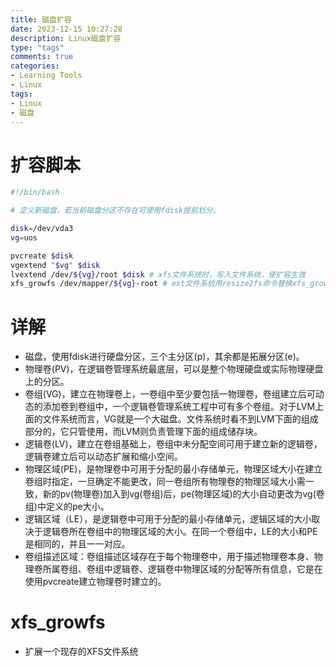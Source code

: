 ```yaml
---
title: 磁盘扩容
date: 2023-12-15 10:27:28
description: Linux磁盘扩容
type: "tags"
comments: true
categories:
- Learning Tools
- Linux
tags:
- Linux
- 磁盘
---
```

# 扩容脚本
```bash
#!/bin/bash

# 定义新磁盘，若当前磁盘分区不存在可使用fdisk提前划分。

disk=/dev/vda3
vg=uos 

pvcreate $disk 
vgextend "$vg" $disk 
lvextend /dev/${vg}/root $disk # xfs文件系统时，写入文件系统，使扩容生效 
xfs_growfs /dev/mapper/${vg}-root # ext文件系统用resize2fs命令替换xfs_growfs命令
```
# 详解

- 磁盘，使用fdisk进行硬盘分区，三个主分区(p)，其余都是拓展分区(e)。
- 物理卷(PV)，在逻辑卷管理系统最底层，可以是整个物理硬盘或实际物理硬盘上的分区。
- 卷组(VG)，建立在物理卷上，一卷组中至少要包括一物理卷，卷组建立后可动态的添加卷到卷组中，一个逻辑卷管理系统工程中可有多个卷组。对于LVM上面的文件系统而言，VG就是一个大磁盘。文件系统时看不到LVM下面的组成部分的，它只管使用，而LVM则负责管理下面的组成储存块。
- 逻辑卷(LV)，建立在卷组基础上，卷组中未分配空间可用于建立新的逻辑卷，逻辑卷建立后可以动态扩展和缩小空间。
- 物理区域(PE)，是物理卷中可用于分配的最小存储单元，物理区域大小在建立卷组时指定，一旦确定不能更改，同一卷组所有物理卷的物理区域大小需一致，新的pv(物理卷)加入到vg(卷组)后，pe(物理区域)的大小自动更改为vg(卷组)中定义的pe大小。
- 逻辑区域（LE），是逻辑卷中可用于分配的最小存储单元，逻辑区域的大小取决于逻辑卷所在卷组中的物理区域的大小。在同一个卷组中，LE的大小和PE是相同的，并且一一对应。
- 卷组描述区域：卷组描述区域存在于每个物理卷中，用于描述物理卷本身、物理卷所属卷组、卷组中逻辑卷、逻辑卷中物理区域的分配等所有信息，它是在使用pvcreate建立物理卷时建立的。
# xfs_growfs
- 扩展一个现存的XFS文件系统
